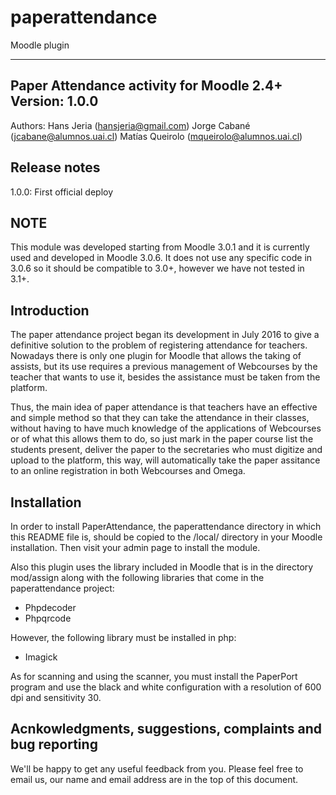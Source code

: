 # paperattendance
Moodle plugin 

------------------------------------------
Paper Attendance activity for Moodle 2.4+
Version: 1.0.0
------------------------------------------

Authors:
Hans Jeria (hansjeria@gmail.com)
Jorge Cabané (jcabane@alumnos.uai.cl) 
Matías Queirolo (mqueirolo@alumnos.uai.cl)
 

Release notes
-------------

1.0.0: First official deploy

NOTE
----

This module was developed starting from Moodle 3.0.1 and it is currently used and
developed in Moodle 3.0.6. It does not use any specific code in 3.0.6 so
it should be compatible to 3.0+, however we have not tested in 3.1+.

Introduction
------------

The paper attendance project began its development in July 2016 to give a definitive solution to the problem of registering attendance for teachers. Nowadays there is only one plugin for Moodle that allows the taking of assists, but its use requires a previous management of Webcourses by the teacher that wants to use it, besides the assistance must be taken from the platform.

Thus, the main idea of paper attendance is that teachers have an effective and simple method so that they can take the attendance in their classes, without having to have much knowledge of the applications of Webcourses or of what this allows them to do, so just mark in the paper course list the students present, deliver the paper to the secretaries who must digitize and upload to the platform, this way, will automatically take the paper assitance to an online registration in both Webcourses and Omega.

Installation
------------

In order to install PaperAttendance, the paperattendance directory in which this
README file is, should be copied to the /local/ directory in your Moodle
installation. Then visit your admin page to install the module.

Also this plugin uses the library included in Moodle that is in the directory mod/assign along with the following libraries that come in the paperattendance project:

- Phpdecoder
- Phpqrcode

However, the following library must be installed in php:

- Imagick

As for scanning and using the scanner, you must install the PaperPort program and use the black and white configuration with a resolution of 600 dpi and sensitivity 30.


Acnkowledgments, suggestions, complaints and bug reporting
----------------------------------------------------------

We'll be happy to get any useful feedback from you. Please feel free to
email us, our name and email address are in the top of this document. 
